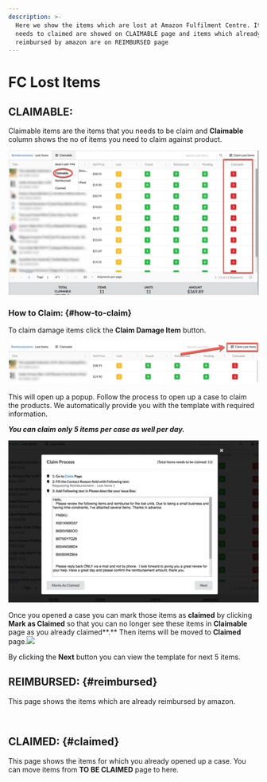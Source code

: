 ```yaml
---
description: >-
  Here we show the items which are lost at Amazon Fulfilment Centre. Items which
  needs to claimed are showed on CLAIMABLE page and items which already been
  reimbursed by amazon are on REIMBURSED page
---
```


# FC Lost Items

## CLAIMABLE:

Claimable items are the items that you needs to be claim and **Claimable** column shows the no of items you need to claim against product.

![](../.gitbook/assets/2018-09-18_17-47-15.png)

### How to Claim: {#how-to-claim}

To claim damage items click the **Claim Damage Item** button.

![](../.gitbook/assets/2018-09-18_17-49-09.png)

This will open up a popup. Follow the process to open up a case to claim the products. We automatically provide you with the template with required information.

_**You can claim only 5 items per case as well per day.**_

![](../.gitbook/assets/2018-09-18_17-50-09.png)

Once you opened a case you can mark those items as **claimed** by clicking **Mark as Claimed** so that you can no longer see these items in **Claimable** page as you already claimed**.** Then items will be moved to **Claimed** page.![](https://blobscdn.gitbook.com/v0/b/gitbook-28427.appspot.com/o/assets%2F-LEngZ6RxCEPq-LC6l_L%2F-LMfoDWMhTIcB5JASkJs%2F-LMgETU9t0_YW1Nqajgd%2F2018-09-18_15-32-02.png?alt=media&token=eb7e76eb-8f08-4bd7-bfa8-749651b4628b)

By clicking the **Next** button you can view the template for next 5 items.​

## REIMBURSED: {#reimbursed}

This page shows the items which are already reimbursed by amazon.

​

## CLAIMED: {#claimed}

This page shows the items for which you already opened up a case. You can move items from **TO BE CLAIMED** page to here.[  
](https://docs.minmaxind.com/reimbursement)

